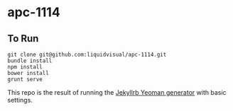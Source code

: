 apc-1114
=============================

## To Run

    git clone git@github.com:liquidvisual/apc-1114.git
    bundle install
    npm install
    bower install
    grunt serve

This repo is the result of running the [Jekyllrb Yeoman generator](https://github.com/robwierzbowski/generator-jekyllrb) with basic settings.